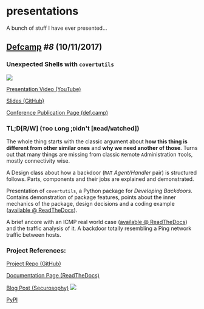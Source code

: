 # presentations
A bunch of stuff I have ever presented...



## [Defcamp](https://def.camp/) *#8* (10/11/2017)
### Unexpected Shells with `covertutils`
![](https://github.com/operatorequals/presentations/raw/master/defcamp08_10112017_covertutils_front.png)

[Presentation Video (YouTube)](https://www.youtube.com/watch?v=5X1cOMIOf8Y)

[Slides (GitHub)](https://github.com/operatorequals/presentations/raw/master/defcamp08_10112017_covertutils_presentation.pdf)

[Conference Publication Page (def.camp)](https://def.camp/speaker/john-torakis/#presentation)


### TL;D[R/W] (`T`oo `L`ong ;`D`idn't [`R`ead/`W`atched])
The whole thing starts with the classic argument about **how this thing is different from other similar ones** and **why we need another of those**. Turns out that many things are missing from classic `R`emote `A`dministration `T`ools, mostly connectivity wise.

A Design class about how a backdoor (`RAT` *Agent/Handler* pair) is structured follows. Parts, components and their jobs are explained and demonstrated.

Presentation of `covertutils`, a Python package for *Developing Backdoors*. Contains demonstration of package features, points about the inner mechanics of the package, design decisions and a coding example ([available @ ReadTheDocs](http://covertutils.readthedocs.io/en/latest/prog_examples.html#simple-tcp-bind-shell)).

A brief ancore with an ICMP real world case ([available @ ReadTheDocs](http://covertutils.readthedocs.io/en/latest/prog_examples.html#advanced-icmp-bind-shell)) and the traffic analysis of it. A backdoor totally resembling a Ping network traffic between hosts.


### Project References:
[Project Repo (GitHub)](https://github.com/operatorequals/covertutils)

[Documentation Page (ReadTheDocs)](http://covertutils.readthedocs.io/en/latest/index.html)

[Blog Post (Securosophy)](https://securosophy.com/2017/04/22/reinventing-the-wheel-for-the-last-time-the-covertutils-package/)
![](https://secure.gravatar.com/blavatar/5767a9479f86fbdf4ecfcf422cd36b50?s=16)

[PyPI](https://pypi.python.org/pypi/covertutils/)
